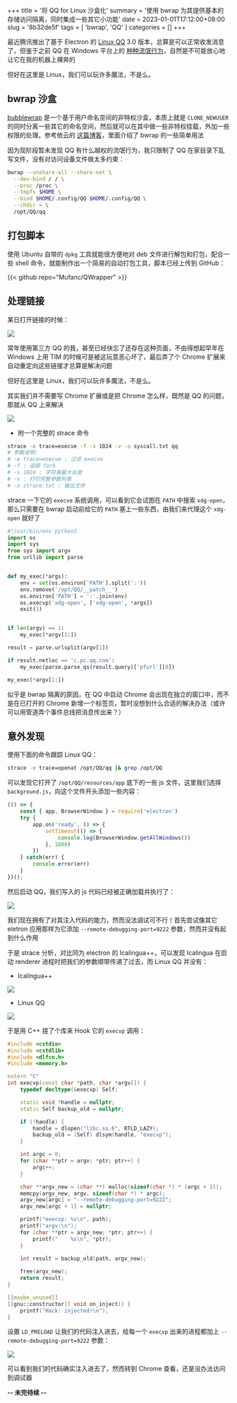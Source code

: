 +++
title = '将 QQ for Linux 沙盒化'
summary = '使用 bwrap 为其提供基本的存储访问隔离，同时集成一些其它小功能'
date = 2023-01-01T17:12:00+08:00
slug = '8b32de5f'
tags = [ 'bwrap', 'QQ' ]
categories = []
+++

最近腾讯推出了基于 Electron 的 [Linux QQ](https://im.qq.com/linuxqq/index.shtml) 3.0 版本，总算是可以正常收发消息了，但鉴于之前 QQ 在 Windows 平台上的 [种种流氓行为](https://www.zhihu.com/question/264625793)，自然是不可能放心地让它在我的机器上裸奔的

但好在这里是 Linux，我们可以玩许多魔法，不是么。

## bwrap 沙盒

[bubblewrap](https://github.com/containers/bubblewrap) 是一个基于用户命名空间的非特权沙盒，本质上就是 `CLONE_NEWUSER` 的同时分离一些其它的命名空间，然后就可以在其中做一些非特权挂载，外加一些权限的处理。参考依云的 [这篇博客](https://blog.lilydjwg.me/2021/8/12/using-bwrap.215869.html)，里面介绍了 bwrap 的一些简单用法

因为现阶段暂未发现 QQ 有什么越权的流氓行为，我只限制了 QQ 在家目录下乱写文件，没有对访问设备文件做太多约束：

```bash
bwrap --unshare-all --share-net \
  --dev-bind / / \
  --proc /proc \
  --tmpfs $HOME \
  --bind $HOME/.config/QQ $HOME/.config/QQ \
  --chdir ~ \
  /opt/QQ/qq
```

## 打包脚本

使用 Ubuntu 自带的 `dpkg` 工具就能很方便地对 deb 文件进行解包和打包，配合一些 shell 命令，就能制作出一个简易的自动打包工具，脚本已经上传到 GitHub：

<div class="w-[80%] mx-auto">

{{< github repo="Mufanc/QWrapper" >}}

</div>

## 处理链接

某日打开链接的时候：

![](./not-offical-page.png)

常年使用第三方 QQ 的我，甚至已经快忘了还存在这种页面，不由得想起早年在 Windows 上用 TIM 的时候可是被这玩意恶心坏了，最后弄了个 Chrome 扩展来自动重定向这些链接才总算是解决问题

但好在这里是 Linux，我们可以玩许多魔法，不是么。

其实我们并不需要写 Chrome 扩展或是把 Chrome 怎么样，既然是 QQ 的问题，那就从 QQ 上来解决

![](./strace-open-link.png)

* 附一个完整的 strace 命令

```bash
strace -e trace=execve -f -s 1024 -v -o syscall.txt qq
# 参数说明:
# -e trace=execve : 过滤 execve
# -f : 追踪 fork
# -s 1024 : 字符串最大长度
# -v : 打印完整参数列表
# -o strace.txt : 输出文件
```

strace 一下它的 `execve` 系统调用，可以看到它会试图在 `PATH` 中搜索 `xdg-open`，那么只需要在 bwrap 启动前给它的 `PATH` 塞上一些东西，由我们来代理这个 `xdg-open` 就好了

```python
#!/usr/bin/env python3
import os
import sys
from sys import argv
from urllib import parse


def my_exec(*args):
    env = set(os.environ['PATH'].split(':'))
    env.remove('/opt/QQ/__patch__')
    os.environ['PATH'] = ':'.join(env)
    os.execvp('xdg-open', ['xdg-open', *args])
    exit(1)


if len(argv) == 1:
    my_exec(*argv[1:])

result = parse.urlsplit(argv[1])

if result.netloc == 'c.pc.qq.com':
    my_exec(parse.parse_qs(result.query)['pfurl'][0])

my_exec(*argv[1:])
```

似乎是 bwrap 隔离的原因，在 QQ 中启动 Chrome 会出现在独立的窗口中，而不是在已打开的 Chrome 新增一个标签页，暂时没想到什么合适的解决办法（或许可以用管道弄个事件总线把消息传出来？）

## 意外发现

使用下面的命令跟踪 Linux QQ：

```bash
strace -e trace=openat /opt/QQ/qq |& grep /opt/QQ
```

可以发现它打开了 `/opt/QQ/resources/app` 底下的一些 js 文件，这里我们选择 `background.js`，向这个文件开头添加一些内容：

```javascript
(() => {    
    const { app, BrowserWindow } = require('electron')    
    try {    
        app.on('ready', () => {    
            setTimeout(() => {    
                console.log(BrowserWindow.getAllWindows())    
            }, 1000)    
        })    
    } catch(err) {    
        console.error(err)    
    }    
})();   
```

然后启动 QQ，我们写入的 js 代码已经被正确加载并执行了：

![](./inject-js.png)

我们现在拥有了对其注入代码的能力，然而没法调试可不行！首先尝试像其它 eletron 应用那样为它添加 `--remote-debugging-port=9222` 参数，然而并没有起到什么作用

于是 strace 分析，对比同为 electron 的 Icalingua++，可以发现 Icalingua 在启动 renderer 进程时把我们的参数顺带传递了过去，而 Linux QQ 并没有：

* Icalingua++

![](./icalingua-rdp.png)

* Linux QQ

![](./linuxqq-rdp.png)

于是用 C++ 搓了个库来 Hook 它的 `execvp` 调用：

```c++
#include <cstdio>
#include <cstdlib>
#include <dlfcn.h>
#include <memory.h>

extern "C"
int execvp(const char *path, char *argv[]) {
    typedef decltype(&execvp) Self;

    static void *handle = nullptr;
    static Self backup_old = nullptr;

    if (!handle) {
        handle = dlopen("libc.so.6", RTLD_LAZY);
        backup_old = (Self) dlsym(handle, "execvp");
    }

    int argc = 0;
    for (char **ptr = argv; *ptr; ptr++) {
        argc++;
    }

    char **argv_new = (char **) malloc(sizeof(char *) * (argc + 2));
    memcpy(argv_new, argv, sizeof(char *) * argc);
    argv_new[argc] = "--remote-debugging-port=9222";
    argv_new[argc + 1] = nullptr;

    printf("execvp: %s\n", path);
    printf("argv:\n");
    for (char **ptr = argv_new; *ptr; ptr++) {
        printf("    %s\n", *ptr);
    }

    int result = backup_old(path, argv_new);
    
    free(argv_new);
    return result;
}

[[maybe_unused]]
[[gnu::constructor]] void on_inject() {
    printf("Hack: injected!\n");
}
```

设置 `LD_PRELOAD` 让我们的代码注入进去，给每一个 `execvp` 出来的进程都加上 `--remote-debugging-port=9222` 参数：

![](./hook-execvp.png)

可以看到我们的代码确实注入进去了，然而转到 Chrome 查看，还是没办法访问到调试器

**-- 未完待续 --**
